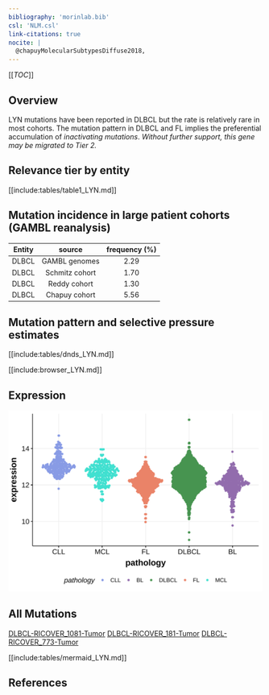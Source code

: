```yaml
---
bibliography: 'morinlab.bib'
csl: 'NLM.csl'
link-citations: true
nocite: |
  @chapuyMolecularSubtypesDiffuse2018, 
---
```

[[_TOC_]]

## Overview
LYN mutations have been reported in DLBCL but the rate is relatively rare in most cohorts. The mutation pattern in DLBCL and FL implies the preferential accumulation of *inactivating mutations*. *Without further support, this gene may be migrated to Tier 2.*

## Relevance tier by entity

[[include:tables/table1_LYN.md]]

## Mutation incidence in large patient cohorts (GAMBL reanalysis)

|Entity|source        |frequency (%)|
|:------:|:--------------:|:-------------:|
|DLBCL |GAMBL genomes |2.29         |
|DLBCL |Schmitz cohort|1.70         |
|DLBCL |Reddy cohort  |1.30         |
|DLBCL |Chapuy cohort |5.56         |

## Mutation pattern and selective pressure estimates

[[include:tables/dnds_LYN.md]]



[[include:browser_LYN.md]]

## Expression
![](images/gene_expression/LYN_by_pathology.svg)

<!-- FLAGGED FOR TIER 2 -->
<!-- ORIGIN: chapuyMolecularSubtypesDiffuse2018b -->
<!-- DLBCL: chapuyMolecularSubtypesDiffuse2018b -->

## All Mutations

[DLBCL-RICOVER_1081-Tumor](https://bcgsc.ca/downloads/morinlab/GAMBL/Chapuy_2018/DLBCL-RICOVER_1081-Tumor.html)
[DLBCL-RICOVER_181-Tumor](https://bcgsc.ca/downloads/morinlab/GAMBL/Chapuy_2018/DLBCL-RICOVER_181-Tumor.html)
[DLBCL-RICOVER_773-Tumor](https://bcgsc.ca/downloads/morinlab/GAMBL/Chapuy_2018/DLBCL-RICOVER_773-Tumor.html)

[[include:tables/mermaid_LYN.md]]

## References

